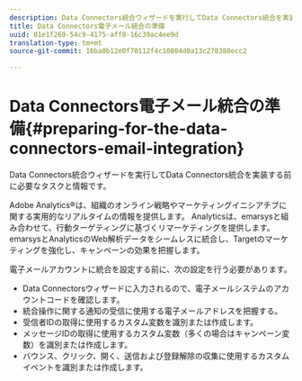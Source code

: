 ```yaml
---
description: Data Connectors統合ウィザードを実行してData Connectors統合を実装する前に必要なタスクと情報です。
title: Data Connectors電子メール統合の準備
uuid: 01e1f269-54c9-4175-aff8-16c39ac4ee9d
translation-type: tm+mt
source-git-commit: 16ba0b12e0f70112f4c10804d0a13c278388ecc2

---
```



# Data Connectors電子メール統合の準備{#preparing-for-the-data-connectors-email-integration}

Data Connectors統合ウィザードを実行してData Connectors統合を実装する前に必要なタスクと情報です。

Adobe Analytics®は、組織のオンライン戦略やマーケティングイニシアチブに関する実用的なリアルタイムの情報を提供します。 Analyticsは、emarsysと組み合わせて、行動ターゲティングに基づくリマーケティングを提供します。 emarsysとAnalyticsのWeb解析データをシームレスに統合し、Targetのマーケティングを強化し、キャンペーンの効果を把握します。

電子メールアカウントに統合を設定する前に、次の設定を行う必要があります。

* Data Connectorsウィザードに入力されるので、電子メールシステムのアカウントコードを確認します。
* 統合操作に関する通知の受信に使用する電子メールアドレスを把握する。
* 受信者IDの取得に使用するカスタム変数を識別または作成します。
* メッセージIDの取得に使用するカスタム変数（多くの場合はキャンペーン変数）を識別または作成します。
* バウンス、クリック、開く、送信および登録解除の収集に使用するカスタムイベントを識別または作成します。

